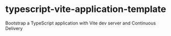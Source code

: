 # typescript-vite-application-template
Bootstrap a TypeScript application with Vite dev server and Continuous Delivery
